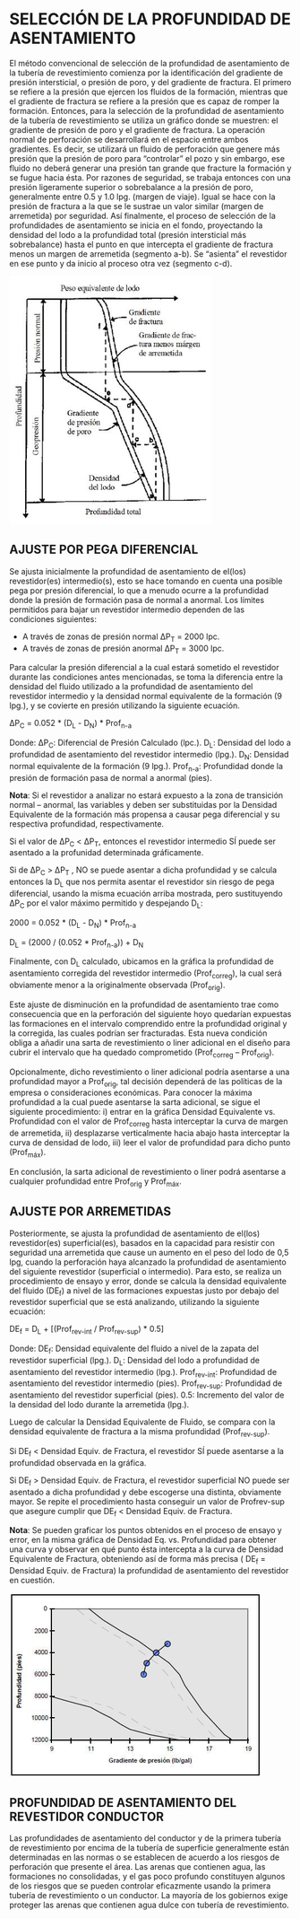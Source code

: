 # SELECCIÓN DE LA PROFUNDIDAD DE ASENTAMIENTO
El método convencional de selección de la profundidad de asentamiento de la tubería de revestimiento comienza por la identificación del gradiente de presión intersticial, o presión de poro, y del gradiente de fractura. El primero se refiere a la presión que ejercen los fluidos de la formación, mientras que el gradiente de fractura se refiere a la presión que es capaz de romper la formación.
Entonces, para la selección de la profundidad de asentamiento de la tubería de revestimiento se utiliza un gráfico donde se muestren: el gradiente de presión de poro y el gradiente de fractura.
La operación normal de perforación se desarrollará en el espacio entre ambos gradientes. Es decir, se utilizará un fluido de perforación que genere más presión que la presión de poro para “controlar” el pozo y sin embargo, ese fluido no deberá generar una presión tan grande que fracture la formación y se fugue hacia ésta. Por razones de seguridad, se trabaja entonces con una presión ligeramente superior o sobrebalance a la presión de poro, generalmente entre 0.5 y 1.0 lpg. (margen de viaje). Igual se hace con la presión de fractura a la que se le sustrae un valor similar (margen de arremetida) por seguridad.
Así finalmente, el proceso de selección de la profundidades de asentamiento se inicia en el fondo, proyectando la densidad del lodo a la profundidad total (presión intersticial más sobrebalance) hasta el punto en que intercepta el gradiente de fractura menos un margen de arremetida (segmento a-b). Se “asienta” el revestidor en ese punto y da inicio al proceso otra vez (segmento c-d).

![](https://github.com/manuelmad/manuelmad.github.io/blob/main/docs/proyectos/diseno_rev/1-prof_asent/doc/img/curva_densidad.JPG)

## AJUSTE POR PEGA DIFERENCIAL

Se ajusta inicialmente la profundidad de asentamiento de el(los) revestidor(es) intermedio(s), esto se hace tomando en cuenta una posible pega por presión diferencial, lo que a menudo ocurre a la profundidad donde la presión de formación pasa de normal a anormal.
Los límites permitidos para bajar un revestidor intermedio dependen de las condiciones siguientes:

* A través de zonas de presión normal ΔP<sub>T</sub> = 2000 lpc.
* A través de zonas de presión anormal ΔP<sub>T</sub> = 3000 lpc.

Para calcular la presión diferencial a la cual estará sometido el revestidor durante las condiciones antes mencionadas, se toma la diferencia entre la densidad del fluido utilizado a la profundidad de asentamiento del revestidor intermedio y la densidad normal equivalente de la formación (9 lpg.), y se covierte en presión utilizando la siguiente ecuación.

ΔP<sub>C</sub> = 0.052 * (D<sub>L</sub> - D<sub>N</sub>) * Prof<sub>n-a</sub>

Donde:
ΔP<sub>C</sub>: Diferencial de Presión Calculado (lpc.).
D<sub>L</sub>: Densidad del lodo a profundidad de asentamiento del revestidor intermedio (lpg.).
D<sub>N</sub>: Densidad normal equivalente de la formación (9 lpg.).
Prof<sub>n-a</sub>: Profundidad donde la presión de formación pasa de normal a anormal (pies).

**Nota**: Si el revestidor a analizar no estará expuesto a la zona de transición normal – anormal, las variables y deben ser substituidas por la Densidad Equivalente de la formación más propensa a causar pega diferencial y su respectiva profundidad, respectivamente.

Si el valor de ΔP<sub>C</sub> < ΔP<sub>T</sub>, entonces el revestidor intermedio SÍ puede ser asentado a la profunidad determinada gráficamente.

Si de ΔP<sub>C</sub> > ΔP<sub>T</sub> , NO se puede asentar a dicha profundidad y se calcula entonces la D<sub>L</sub> que nos permita asentar el revestidor sin riesgo de pega diferencial, usando la misma ecuación arriba mostrada, pero sustituyendo ΔP<sub>C</sub> por el valor máximo permitido y despejando D<sub>L</sub>:

2000 = 0.052 * (D<sub>L</sub> - D<sub>N</sub>) * Prof<sub>n-a</sub>

D<sub>L</sub> = (2000 / (0.052 * Prof<sub>n-a</sub>)) + D<sub>N</sub>

Finalmente, con D<sub>L</sub> calculado, ubicamos en la gráfica la profundidad de asentamiento corregida del revestidor intermedio (Prof<sub>correg</sub>), la cual será obviamente menor a la originalmente observada (Prof<sub>orig</sub>).

Este ajuste de disminución en la profundidad de asentamiento trae como consecuencia que en la perforación del siguiente hoyo quedarían expuestas las formaciones en el intervalo comprendido entre la profundidad original y la corregida, las cuales podrían ser fracturadas. Esta nueva condición obliga a añadir una sarta de revestimiento o liner adicional en el diseño para cubrir el intervalo que ha quedado comprometido (Prof<sub>correg</sub> – Prof<sub>orig</sub>).

Opcionalmente, dicho revestimiento o liner adicional podría asentarse a una profundidad mayor a Prof<sub>orig</sub>, tal decisión dependerá de las políticas de la empresa o consideraciones económicas. Para conocer la máxima profundidad a la cual puede asentarse la sarta adicional, se sigue el siguiente procedimiento: i) entrar en la gráfica Densidad Equivalente vs. Profundidad con el valor de Prof<sub>correg</sub> hasta interceptar la curva de margen de arremetida, ii) desplazarse verticalmente hacia abajo hasta interceptar la curva de densidad de lodo, iii) leer el valor de profundidad para dicho punto (Prof<sub>máx</sub>).

En conclusión, la sarta adicional de revestimiento o liner podrá asentarse a cualquier profundidad entre Prof<sub>orig</sub> y Prof<sub>máx</sub>.

## AJUSTE POR ARREMETIDAS
Posteriormente, se ajusta la profundidad de asentamiento de el(los) revestidor(es) superficial(es), basados en la capacidad para resistir con seguridad una arremetida que cause un aumento en el peso del lodo de 0,5 lpg, cuando la perforación haya alcanzado la profundidad de asentamiento del siguiente revestidor (superficial o intermedio). Para esto, se realiza un procedimiento de ensayo y error, donde se calcula la densidad equivalente del fluido (DE<sub>f</sub>) a nivel de las formaciones expuestas justo por debajo del revestidor superficial que se está analizando, utilizando la siguiente ecuación:

DE<sub>f</sub> = D<sub>L</sub> + [(Prof<sub>rev-int</sub> / Prof<sub>rev-sup</sub>) * 0.5]

Donde:
DE<sub>f</sub>: Densidad equivalente del fluido a nivel de la zapata del revestidor superficial (lpg.).
D<sub>L</sub>: Densidad del lodo a profundidad de asentamiento del revestidor intermedio (lpg.).
Prof<sub>rev-int</sub>: Profundidad de asentamiento del revestidor intermedio (pies).
Prof<sub>rev-sup</sub>: Profundidad de asentamiento del revestidor superficial (pies).
0.5: Incremento del valor de la densidad del lodo durante la arremetida (lpg.).

Luego de calcular la Densidad Equivalente de Fluido, se compara con la densidad equivalente de fractura a la misma profundidad (Prof<sub>rev-sup</sub>).

Si DE<sub>f</sub> < Densidad Equiv. de Fractura, el revestidor SÍ puede asentarse a la profundidad observada en la gráfica.

Si DE<sub>f</sub> > Densidad Equiv. de Fractura, el revestidor superficial NO puede ser asentado a dicha profundidad y debe escogerse una distinta, obviamente mayor. Se repite el procedimiento hasta conseguir un valor de Profrev-sup que asegure cumplir que DE<sub>f</sub> < Densidad Equiv. de Fractura.

**Nota**: Se pueden graficar los puntos obtenidos en el proceso de ensayo y error, en la misma gráfica de Densidad Eq. vs. Profundidad para obtener una curva y observar en qué punto ésta intercepta a la curva de Densidad Equivalente de Fractura, obteniendo así de forma más precisa ( DE<sub>f</sub> = Densidad Equiv. de Fractura) la profundidad de asentamiento del revestidor en cuestión.

![](https://github.com/manuelmad/manuelmad.github.io/blob/main/docs/proyectos/diseno_rev/1-prof_asent/doc/img/ajuste-arremetida.JPG)

## PROFUNDIDAD DE ASENTAMIENTO DEL REVESTIDOR CONDUCTOR
Las profundidades de asentamiento del conductor y de la primera tubería de revestimiento por encima de la tubería de superficie generalmente están determinadas en las normas o se establecen de acuerdo a los riesgos de perforación que presente el área. Las arenas que contienen agua, las formaciones no consolidadas, y el gas poco profundo constituyen algunos de los riesgos que se pueden controlar eficazmente usando la primera tubería de revestimiento o un conductor. La mayoría de los gobiernos exige proteger las arenas que contienen agua dulce con tubería de revestimiento.